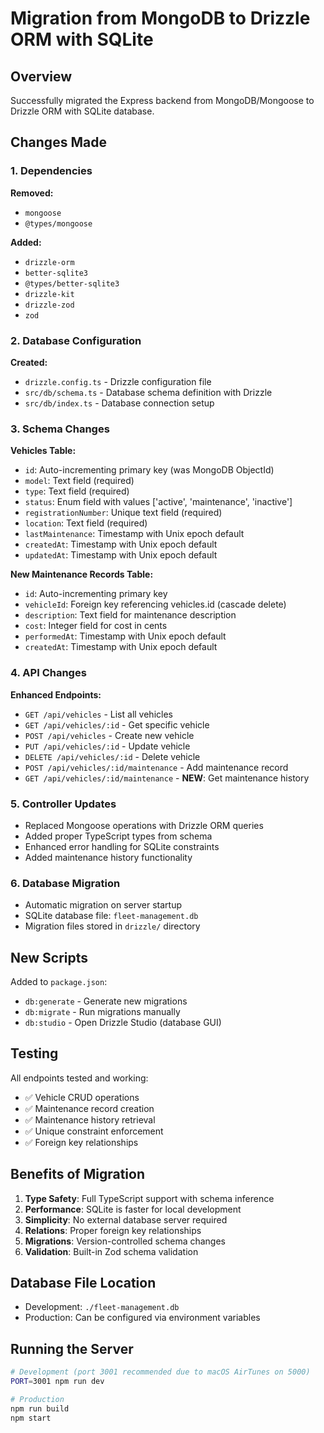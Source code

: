 # Migration from MongoDB to Drizzle ORM with SQLite

## Overview
Successfully migrated the Express backend from MongoDB/Mongoose to Drizzle ORM with SQLite database.

## Changes Made

### 1. Dependencies
**Removed:**
- `mongoose`
- `@types/mongoose`

**Added:**
- `drizzle-orm`
- `better-sqlite3`
- `@types/better-sqlite3`
- `drizzle-kit`
- `drizzle-zod`
- `zod`

### 2. Database Configuration
**Created:**
- `drizzle.config.ts` - Drizzle configuration file
- `src/db/schema.ts` - Database schema definition with Drizzle
- `src/db/index.ts` - Database connection setup

### 3. Schema Changes
**Vehicles Table:**
- `id`: Auto-incrementing primary key (was MongoDB ObjectId)
- `model`: Text field (required)
- `type`: Text field (required)
- `status`: Enum field with values ['active', 'maintenance', 'inactive']
- `registrationNumber`: Unique text field (required)
- `location`: Text field (required)
- `lastMaintenance`: Timestamp with Unix epoch default
- `createdAt`: Timestamp with Unix epoch default
- `updatedAt`: Timestamp with Unix epoch default

**New Maintenance Records Table:**
- `id`: Auto-incrementing primary key
- `vehicleId`: Foreign key referencing vehicles.id (cascade delete)
- `description`: Text field for maintenance description
- `cost`: Integer field for cost in cents
- `performedAt`: Timestamp with Unix epoch default
- `createdAt`: Timestamp with Unix epoch default

### 4. API Changes
**Enhanced Endpoints:**
- `GET /api/vehicles` - List all vehicles
- `GET /api/vehicles/:id` - Get specific vehicle
- `POST /api/vehicles` - Create new vehicle
- `PUT /api/vehicles/:id` - Update vehicle
- `DELETE /api/vehicles/:id` - Delete vehicle
- `POST /api/vehicles/:id/maintenance` - Add maintenance record
- `GET /api/vehicles/:id/maintenance` - **NEW**: Get maintenance history

### 5. Controller Updates
- Replaced Mongoose operations with Drizzle ORM queries
- Added proper TypeScript types from schema
- Enhanced error handling for SQLite constraints
- Added maintenance history functionality

### 6. Database Migration
- Automatic migration on server startup
- SQLite database file: `fleet-management.db`
- Migration files stored in `drizzle/` directory

## New Scripts
Added to `package.json`:
- `db:generate` - Generate new migrations
- `db:migrate` - Run migrations manually  
- `db:studio` - Open Drizzle Studio (database GUI)

## Testing
All endpoints tested and working:
- ✅ Vehicle CRUD operations
- ✅ Maintenance record creation
- ✅ Maintenance history retrieval
- ✅ Unique constraint enforcement
- ✅ Foreign key relationships

## Benefits of Migration
1. **Type Safety**: Full TypeScript support with schema inference
2. **Performance**: SQLite is faster for local development
3. **Simplicity**: No external database server required
4. **Relations**: Proper foreign key relationships
5. **Migrations**: Version-controlled schema changes
6. **Validation**: Built-in Zod schema validation

## Database File Location
- Development: `./fleet-management.db`
- Production: Can be configured via environment variables

## Running the Server
```bash
# Development (port 3001 recommended due to macOS AirTunes on 5000)
PORT=3001 npm run dev

# Production
npm run build
npm start
``` 